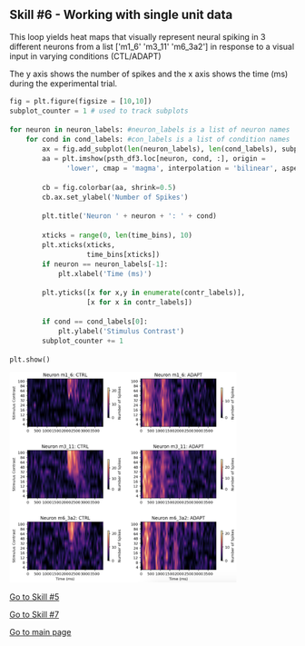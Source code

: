 

## Skill #6 - Working with single unit data

This loop yields heat maps that visually represent neural spiking in 3 different neurons from a list ['m1_6' 'm3_11' 'm6_3a2'] 
in response to a visual input in varying conditions (CTL/ADAPT)

The y axis shows the number of spikes and the x axis shows the time (ms) during the experimental trial. 

```python
fig = plt.figure(figsize = [10,10])
subplot_counter = 1 # used to track subplots

for neuron in neuron_labels: #neuron_labels is a list of neuron names
    for cond in cond_labels: #con_labels is a list of condition names 
        ax = fig.add_subplot(len(neuron_labels), len(cond_labels), subplot_counter)
        aa = plt.imshow(psth_df3.loc[neuron, cond, :], origin = 
              'lower', cmap = 'magma', interpolation = 'bilinear', aspect = 5)
        
        cb = fig.colorbar(aa, shrink=0.5)
        cb.ax.set_ylabel('Number of Spikes')

        plt.title('Neuron ' + neuron + ': ' + cond)

        xticks = range(0, len(time_bins), 10)
        plt.xticks(xticks,
                   time_bins[xticks])
        if neuron == neuron_labels[-1]:
            plt.xlabel('Time (ms)')

        plt.yticks([x for x,y in enumerate(contr_labels)],
                   [x for x in contr_labels])

        if cond == cond_labels[0]:
            plt.ylabel('Stimulus Contrast')
        subplot_counter += 1

plt.show()
```
<img width="400" alt="spikes" src="spikepicture.png">


[Go to Skill #5](https://alretagealbader.github.io/RetagePortfolio/scatter.html)

[Go to Skill #7](https://alretagealbader.github.io/RetagePortfolio/biomedcode.html)

[Go to main page](https://alretagealbader.github.io/RetagePortfolio/)

